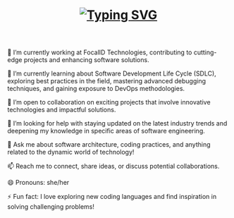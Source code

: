 
<h1 align = "center">
<!--
<a href="https://git.io/typing-svg"><img src="https://readme-typing-svg.demolab.com?font=Fira+Code&duration=2000&pause=400&color=48F71A&background=000000&center=true&vCenter=true&multiline=true&width=800&height=100&lines=Hello+there!!;I'm+Ruvindya+Sachinthani;Welcome+to+my+Profile.." alt="Typing SVG" /></a>-->

<a href="https://git.io/typing-svg"><img src="https://readme-typing-svg.demolab.com?font=Fira+Code&size=26&duration=2000&pause=400&color=F700F1&center=true&vCenter=true&multiline=true&width=800&height=150&lines=Hello+there!!;I'm+Ruvindya+Sachinthani;Welcome+to+my+profile..." alt="Typing SVG" /></a>
</h1>
<br>



🔭 I’m currently working at FocalID Technologies, contributing to cutting-edge projects and enhancing software solutions.

🌱 I’m currently learning about Software Development Life Cycle (SDLC), exploring best practices in the field, mastering advanced debugging techniques, and gaining exposure to DevOps methodologies.

👯 I’m open to collaboration on exciting projects that involve innovative technologies and impactful solutions.

🤔 I’m looking for help with staying updated on the latest industry trends and deepening my knowledge in specific areas of software engineering.

💬 Ask me about software architecture, coding practices, and anything related to the dynamic world of technology!

📫 Reach me to connect, share ideas, or discuss potential collaborations.

😄 Pronouns: she/her

⚡ Fun fact: I love exploring new coding languages and find inspiration in solving challenging problems!
  
